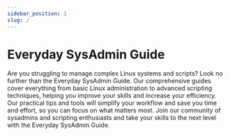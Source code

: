 ```yaml
---
sidebar_position: 1
slug: /
---
```


# Everyday SysAdmin Guide

Are you struggling to manage complex Linux systems and scripts? Look no further than the Everyday SysAdmin Guide. Our comprehensive guides cover everything from basic Linux administration to advanced scripting techniques, helping you improve your skills and increase your efficiency. Our practical tips and tools will simplify your workflow and save you time and effort, so you can focus on what matters most. Join our community of sysadmins and scripting enthusiasts and take your skills to the next level with the Everyday SysAdmin Guide.